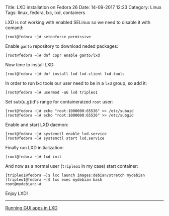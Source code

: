 Title: LXD installation on Fedora 26
Date: 14-09-2017 12:23
Category: Linux
Tags: linux, fedora, lxc, lxd, containers

LXD is not working with enabled SELinux so we need to disable it with comand:
```
[root@fedora ~]# setenforce permissive
```

Enable `ganto` repository to download neded packages:
```
[root@fedora ~]# dnf copr enable ganto/lxd
```

Now time to install LXD:
```
[root@fedora ~]# dnf install lxd lxd-client lxd-tools
```

In order to run lxc tools our user need to be in a `lxd` group, so add it:
```
[root@fedora ~]# usermod -aG lxd tripleo1
```

Set sub{u,g}id's range for containeraized `root` user:
```
[root@fedora ~]# echo "root:1000000:65536" >> /etc/subuid
[root@fedora ~]# echo "root:1000000:65536" >> /etc/subgid
```

Enable and start LXD daemon:
```
[root@fedora ~]# systemctl enable lxd.service
[root@fedora ~]# systemctl start lxd.service
```

Finally run LXD initialization:
```
[root@fedora ~]# lxd init
```

And now as a normal user (`tripleo1` in my case) start container:
```
[tripleo1@fedora ~]$ lxc launch images:debian/stretch mydebian
[tripleo1@fedora ~]$ lxc exec mydebian bash
root@mydebian:~#
```

Enjoy LXD!

---
[Running GUI apps in LXD](fedoralxdgui.md)
